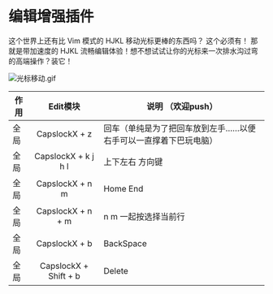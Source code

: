 # 编辑增强插件

这个世界上还有比 Vim 模式的 HJKL 移动光标更棒的东西吗？
这个必须有！
那就是带加速度的 HJKL 流畅编辑体验！想不想试试让你的光标来一次排水沟过弯的高端操作？装它！

![光标移动.gif](https://github.com/snomiao/CapslockX/raw/master/Modules/光标移动.gif)

| 作用 | Edit模块   | 说明 （欢迎push）|
| - | :-: | - |
| 全局 | CapslockX + z         | 回车（单纯是为了把回车放到左手……以便右手可以一直撑着下巴玩电脑） |
| 全局 | CapslockX + k j h l   | 上下左右 方向键 |
| 全局 | CapslockX + n m       | Home End |
| 全局 | CapslockX + n + m     | n m 一起按选择当前行 |
| 全局 | CapslockX + b         | BackSpace |
| 全局 | CapslockX + Shift + b | Delete |
